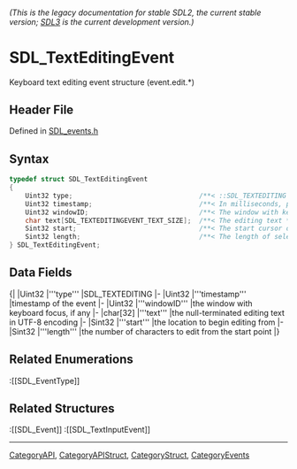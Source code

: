 ###### (This is the legacy documentation for stable SDL2, the current stable version; [SDL3](https://wiki.libsdl.org/SDL3/) is the current development version.)
# SDL_TextEditingEvent

Keyboard text editing event structure (event.edit.*)

## Header File

Defined in [SDL_events.h](https://github.com/libsdl-org/SDL/blob/SDL2/include/SDL_events.h)

## Syntax

```c
typedef struct SDL_TextEditingEvent
{
    Uint32 type;                                /**< ::SDL_TEXTEDITING */
    Uint32 timestamp;                           /**< In milliseconds, populated using SDL_GetTicks() */
    Uint32 windowID;                            /**< The window with keyboard focus, if any */
    char text[SDL_TEXTEDITINGEVENT_TEXT_SIZE];  /**< The editing text */
    Sint32 start;                               /**< The start cursor of selected editing text */
    Sint32 length;                              /**< The length of selected editing text */
} SDL_TextEditingEvent;
```

## Data Fields

{|
|Uint32
|'''type'''
|SDL_TEXTEDITING
|-
|Uint32
|'''timestamp'''
|timestamp of the event
|-
|Uint32
|'''windowID'''
|the window with keyboard focus, if any
|-
|char[32]
|'''text'''
|the null-terminated editing text in UTF-8 encoding
|-
|Sint32
|'''start'''
|the location to begin editing from
|-
|Sint32
|'''length'''
|the number of characters to edit from the start point
|}

## Related Enumerations

:[[SDL_EventType]]

## Related Structures

:[[SDL_Event]]
:[[SDL_TextInputEvent]]

----
[CategoryAPI](CategoryAPI), [CategoryAPIStruct](CategoryAPIStruct), [CategoryStruct](CategoryStruct), [CategoryEvents](CategoryEvents)


